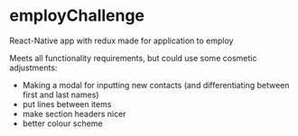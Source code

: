 # employChallenge
React-Native app with redux made for application to employ

Meets all functionality requirements, but could use some cosmetic adjustments:

- Making a modal for inputting new contacts (and differentiating between first and last names)
- put lines between items
- make section headers nicer
- better colour scheme
